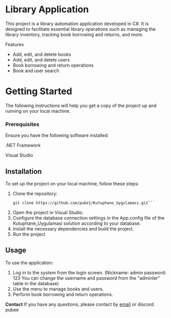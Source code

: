 # Library Application
This project is a library automation application developed in C#. It is designed to facilitate essential library operations such as managing the library inventory, tracking book borrowing and returns, and more.

Features
- Add, edit, and delete books
- Add, edit, and delete users
- Book borrowing and return operations
- Book and user search

# Getting Started
The following instructions will help you get a copy of the project up and running on your local machine.

### Prerequisites

Ensure you have the following software installed:

.NET Framework

Visual Studio

## Installation
To set up the project on your local machine, follow these steps:

1. Clone the repository:
   ```
   git clone https://github.com/pube1/Kutuphane_Uygulamasi.git```
   
2. Open the project in Visual Studio.
3. Configure the database connection settings in the App.config file of the Kutuphane_Uygulamasi solution according to your database.
4. Install the necessary dependencies and build the project.
5. Run the project

## Usage
To use the application:

1. Log in to the system from the login screen. (Nickname: admin password: 123 You can change the username and password from the "adminler" table in the database)
2. Use the menu to manage books and users.
3. Perform book borrowing and return operations.

**Contact**
If you have any questions, please contact by [email](hgve308@gmail.com) or discord: pubee
